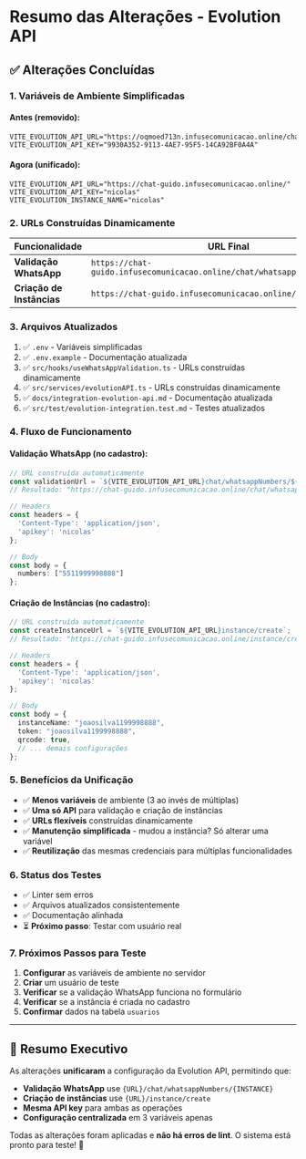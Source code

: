 # Resumo das Alterações - Evolution API

## ✅ Alterações Concluídas

### 1. **Variáveis de Ambiente Simplificadas**

#### Antes (removido):
```env
VITE_EVOLUTION_API_URL="https://oqmoed713n.infusecomunicacao.online/chat/whatsappNumbers/YmuDJiWja4_Whatsapp_IdCW_4"
VITE_EVOLUTION_API_KEY="9930A352-9113-4AE7-95F5-14CA92BF0A4A"
```

#### Agora (unificado):
```env
VITE_EVOLUTION_API_URL="https://chat-guido.infusecomunicacao.online/"
VITE_EVOLUTION_API_KEY="nicolas"
VITE_EVOLUTION_INSTANCE_NAME="nicolas"
```

### 2. **URLs Construídas Dinamicamente**

| Funcionalidade | URL Final |
|---|---|
| **Validação WhatsApp** | `https://chat-guido.infusecomunicacao.online/chat/whatsappNumbers/nicolas` |
| **Criação de Instâncias** | `https://chat-guido.infusecomunicacao.online/instance/create` |

### 3. **Arquivos Atualizados**

1. ✅ `.env` - Variáveis simplificadas
2. ✅ `.env.example` - Documentação atualizada
3. ✅ `src/hooks/useWhatsAppValidation.ts` - URLs construídas dinamicamente
4. ✅ `src/services/evolutionAPI.ts` - URLs construídas dinamicamente  
5. ✅ `docs/integration-evolution-api.md` - Documentação atualizada
6. ✅ `src/test/evolution-integration.test.md` - Testes atualizados

### 4. **Fluxo de Funcionamento**

#### Validação WhatsApp (no cadastro):
```typescript
// URL construída automaticamente
const validationUrl = `${VITE_EVOLUTION_API_URL}chat/whatsappNumbers/${VITE_EVOLUTION_INSTANCE_NAME}`;
// Resultado: "https://chat-guido.infusecomunicacao.online/chat/whatsappNumbers/nicolas"

// Headers
const headers = {
  'Content-Type': 'application/json',
  'apikey': 'nicolas'
};

// Body
const body = {
  numbers: ["5511999998888"]
};
```

#### Criação de Instâncias (no cadastro):
```typescript
// URL construída automaticamente
const createInstanceUrl = `${VITE_EVOLUTION_API_URL}instance/create`;
// Resultado: "https://chat-guido.infusecomunicacao.online/instance/create"

// Headers
const headers = {
  'Content-Type': 'application/json',
  'apikey': 'nicolas'
};

// Body
const body = {
  instanceName: "joaosilva1199998888",
  token: "joaosilva1199998888",
  qrcode: true,
  // ... demais configurações
};
```

### 5. **Benefícios da Unificação**

- ✅ **Menos variáveis** de ambiente (3 ao invés de múltiplas)
- ✅ **Uma só API** para validação e criação de instâncias
- ✅ **URLs flexíveis** construídas dinamicamente
- ✅ **Manutenção simplificada** - mudou a instância? Só alterar uma variável
- ✅ **Reutilização** das mesmas credenciais para múltiplas funcionalidades

### 6. **Status dos Testes**

- ✅ Linter sem erros
- ✅ Arquivos atualizados consistentemente
- ✅ Documentação alinhada
- ⏳ **Próximo passo**: Testar com usuário real

### 7. **Próximos Passos para Teste**

1. **Configurar** as variáveis de ambiente no servidor
2. **Criar** um usuário de teste
3. **Verificar** se a validação WhatsApp funciona no formulário
4. **Verificar** se a instância é criada no cadastro
5. **Confirmar** dados na tabela `usuarios`

---

## 🎯 **Resumo Executivo**

As alterações **unificaram** a configuração da Evolution API, permitindo que:
- **Validação WhatsApp** use `{URL}/chat/whatsappNumbers/{INSTANCE}`
- **Criação de instâncias** use `{URL}/instance/create`
- **Mesma API key** para ambas as operações
- **Configuração centralizada** em 3 variáveis apenas

Todas as alterações foram aplicadas e **não há erros de lint**. O sistema está pronto para teste! 🚀
